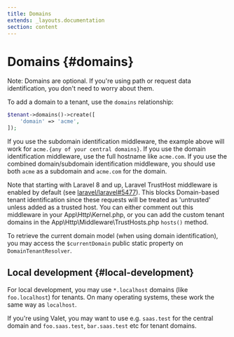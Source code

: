 ```yaml
---
title: Domains
extends: _layouts.documentation
section: content
---
```


# Domains {#domains}

Note: Domains are optional. If you're using path or request data identification, you don't need to worry about them.

To add a domain to a tenant, use the `domains` relationship:

```php
$tenant->domains()->create([
    'domain' => 'acme',
]);
```

If you use the subdomain identification middleware, the example above will work for `acme.{any of your central domains}`. If you use the domain identification middleware, use the full hostname like `acme.com`. If you use the combined domain/subdomain identification middleware, you should use both `acme` as a subdomain and `acme.com` for the domain.

Note that starting with Laravel 8 and up, Laravel TrustHost middleware is enabled by default (see [laravel/laravel#5477](https://github.com/laravel/laravel/pull/5477)). This blocks Domain-based tenant identification since these requests will be treated as 'untrusted' unless added as a trusted host. You can either comment out this middleware in your App\Http\Kernel.php, or you can add the custom tenant domains in the App\Http\Middleware\TrustHosts.php `hosts()` method.

To retrieve the current domain model (when using domain identification), you may access the `$currentDomain` public static property on `DomainTenantResolver`.

## Local development {#local-development}

For local development, you may use `*.localhost` domains (like `foo.localhost`) for tenants. On many operating systems, these work the same way as `localhost`.

If you're using Valet, you may want to use e.g. `saas.test` for the central domain and `foo.saas.test`, `bar.saas.test` etc for tenant domains.

